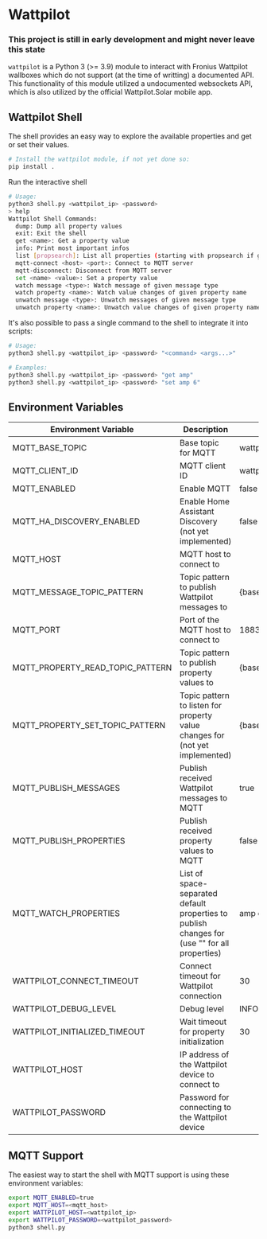 # Wattpilot

### This project is still in early development and might never leave this state

`wattpilot` is a Python 3 (>= 3.9) module to interact with Fronius Wattpilot wallboxes which do not support (at the time of writting) a documented API. This functionality of this module utilized a undocumented websockets API, which is also utilized by the official Wattpilot.Solar mobile app.

## Wattpilot Shell

The shell provides an easy way to explore the available properties and get or set their values.

```bash
# Install the wattpilot module, if not yet done so:
pip install .
```

Run the interactive shell

```bash
# Usage:
python3 shell.py <wattpilot_ip> <password>
> help
Wattpilot Shell Commands:
  dump: Dump all property values
  exit: Exit the shell
  get <name>: Get a property value
  info: Print most important infos
  list [propsearch]: List all properties (starting with propsearch if given)
  mqtt-connect <host> <port>: Connect to MQTT server
  mqtt-disconnect: Disconnect from MQTT server
  set <name> <value>: Set a property value
  watch message <type>: Watch message of given message type
  watch property <name>: Watch value changes of given property name
  unwatch message <type>: Unwatch messages of given message type
  unwatch property <name>: Unwatch value changes of given property name
```

It's also possible to pass a single command to the shell to integrate it into scripts:

```bash
# Usage:
python3 shell.py <wattpilot_ip> <password> "<command> <args...>"

# Examples:
python3 shell.py <wattpilot_ip> <password> "get amp"
python3 shell.py <wattpilot_ip> <password> "set amp 6"
```

## Environment Variables

| Environment Variable             | Description                                                                                   | Default Value                                        |
| -------------------------------- | --------------------------------------------------------------------------------------------- | ---------------------------------------------------- |
| MQTT_BASE_TOPIC                  | Base topic for MQTT                                                                           | wattpilot                                            |
| MQTT_CLIENT_ID                   | MQTT client ID                                                                                | wattpilot2mqtt                                       |
| MQTT_ENABLED                     | Enable MQTT                                                                                   | false                                                |
| MQTT_HA_DISCOVERY_ENABLED        | Enable Home Assistant Discovery (not yet implemented)                                         | false                                                |
| MQTT_HOST                        | MQTT host to connect to                                                                       |                                                      |
| MQTT_MESSAGE_TOPIC_PATTERN       | Topic pattern to publish Wattpilot messages to                                                | {baseTopic}/{serialNumber}/messages/{messageType}    |
| MQTT_PORT                        | Port of the MQTT host to connect to                                                           | 1883                                                 |
| MQTT_PROPERTY_READ_TOPIC_PATTERN | Topic pattern to publish property values to                                                   | {baseTopic}/{serialNumber}/properties/{propName}     |
| MQTT_PROPERTY_SET_TOPIC_PATTERN  | Topic pattern to listen for property value changes for (not yet implemented)                  | {baseTopic}/{serialNumber}/properties/{propName}/set |
| MQTT_PUBLISH_MESSAGES            | Publish received Wattpilot messages to MQTT                                                   | true                                                 |
| MQTT_PUBLISH_PROPERTIES          | Publish received property values to MQTT                                                      | false                                                |
| MQTT_WATCH_PROPERTIES            | List of space-separated default properties to publish changes for (use "" for all properties) | amp car fna lmo sse                                  |
| WATTPILOT_CONNECT_TIMEOUT        | Connect timeout for Wattpilot connection                                                      | 30                                                   |
| WATTPILOT_DEBUG_LEVEL            | Debug level                                                                                   | INFO                                                 |
| WATTPILOT_INITIALIZED_TIMEOUT    | Wait timeout for property initialization                                                      | 30                                                   |
| WATTPILOT_HOST                   | IP address of the Wattpilot device to connect to                                              |                                                      |
| WATTPILOT_PASSWORD               | Password for connecting to the Wattpilot device                                               |                                                      |

## MQTT Support

The easiest way to start the shell with MQTT support is using these environment variables:

```bash
export MQTT_ENABLED=true
export MQTT_HOST=<mqtt_host>
export WATTPILOT_HOST=<wattpilot_ip>
export WATTPILOT_PASSWORD=<wattpilot_password>
python3 shell.py
```
